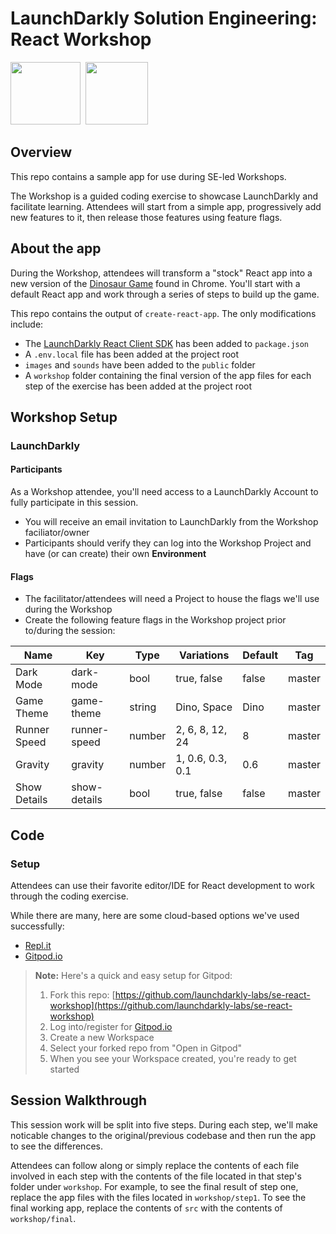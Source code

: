 # LaunchDarkly Solution Engineering: React Workshop

<p align="left">
    <img width="112" height="100" src="https://upload.wikimedia.org/wikipedia/commons/thumb/a/a7/React-icon.svg/539px-React-icon.svg.png">&nbsp;
    <img width="100" height="100" src="https://res.cloudinary.com/crunchbase-production/image/upload/c_lpad,h_170,w_170,f_auto,b_white,q_auto:eco,dpr_1/b5qnw15lckk72stqydxp">
</p>

## Overview

This repo contains a sample app for use during SE-led Workshops.

The Workshop is a guided coding exercise to showcase LaunchDarkly and facilitate learning. Attendees will start from a simple app, progressively add new features to it, then release those features using feature flags.

## About the app

During the Workshop, attendees will transform a "stock" React app into a new version of the [Dinosaur Game](https://en.wikipedia.org/wiki/Dinosaur_Game) found in Chrome. You'll start with a default React app and work through a series of steps to build up the game.

This repo contains the output of `create-react-app`. The only modifications include:
 * The [LaunchDarkly React Client SDK](https://github.com/launchdarkly/react-client-sdk) has been added to `package.json`
 * A `.env.local` file has been added at the project root
 * `images` and `sounds` have been added to the `public` folder
 * A `workshop` folder containing the final version of the app files for each step of the exercise has been added at the project root

## Workshop Setup

### LaunchDarkly

#### Participants

As a Workshop attendee, you'll need access to a LaunchDarkly Account to fully participate in this session.

* You will receive an email invitation to LaunchDarkly from the Workshop faciliator/owner
* Participants should verify they can log into the Workshop Project and have (or can create) their own **Environment**

#### Flags

* The facilitator/attendees will need a Project to house the flags we'll use during the Workshop
* Create the following feature flags in the Workshop project prior to/during the session:

| Name      | Key | Type | Variations | Default | Tag |
| --------- | ---- |---- | ---------- | ------- | ----|
| Dark Mode | dark-mode | bool | true, false| false | master |
| Game Theme| game-theme | string | Dino, Space | Dino | master |
| Runner Speed | runner-speed | number | 2, 6, 8, 12, 24 | 8 | master |
| Gravity   | gravity | number | 1, 0.6, 0.3, 0.1 | 0.6 | master |
| Show Details | show-details | bool | true, false | false | master |

## Code

### Setup

Attendees can use their favorite editor/IDE for React development to work through the coding exercise.

While there are many, here are some cloud-based options we've used successfully:
* [Repl.it](https://replit.com/)
* [Gitpod.io](gitpod.io)

> **Note:** Here's a quick and easy setup for Gitpod:
> 1. Fork this repo: [https://github.com/launchdarkly-labs/se-react-workshop](https://github.com/launchdarkly-labs/se-react-workshop)
> 2. Log into/register for [Gitpod.io](https://gitpod.io)
> 3. Create a new Workspace
> 4. Select your forked repo from "Open in Gitpod"
> 5. When you see your Workspace created, you're ready to get started

## Session Walkthrough

This session work will be split into five steps. During each step, we'll make noticable changes to the original/previous codebase and then run the app to see the differences. 

Attendees can follow along or simply replace the contents of each file involved in each step with the contents of the file located in that step's folder under `workshop`. For example, to see the final result of step one, replace the app files with the files located in `workshop/step1`. To see the final working app, replace the contents of `src` with the contents of `workshop/final`.